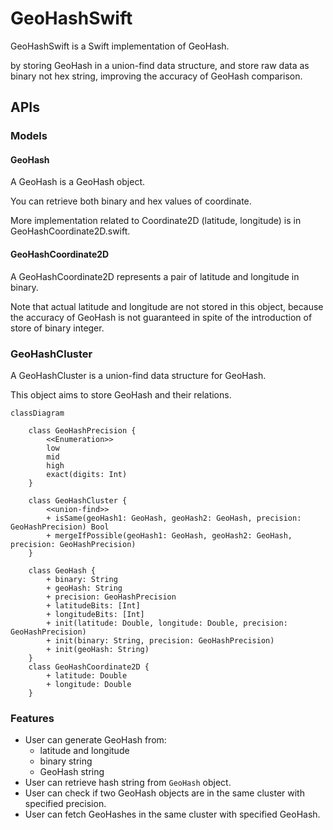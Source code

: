 # GeoHashSwift

GeoHashSwift is a Swift implementation of GeoHash.

by storing GeoHash in a union-find data structure, and store raw data as binary not hex string, improving the accuracy of GeoHash comparison.

## APIs

### Models

#### GeoHash

A GeoHash is a GeoHash object.

You can retrieve both binary and hex values of coordinate.

More implementation related to Coordinate2D (latitude, longitude) is in GeoHashCoordinate2D.swift.

#### GeoHashCoordinate2D

A GeoHashCoordinate2D represents a pair of latitude and longitude in binary.

Note that actual latitude and longitude are not stored in this object, because the accuracy of GeoHash is not guaranteed in spite of the introduction of store of binary integer.

### GeoHashCluster

A GeoHashCluster is a union-find data structure for GeoHash.

This object aims to store GeoHash and their relations.

```mermaid
classDiagram

    class GeoHashPrecision {
        <<Enumeration>>
        low
        mid
        high
        exact(digits: Int)
    }

    class GeoHashCluster {
        <<union-find>>
        + isSame(geoHash1: GeoHash, geoHash2: GeoHash, precision: GeoHashPrecision) Bool
        + mergeIfPossible(geoHash1: GeoHash, geoHash2: GeoHash, precision: GeoHashPrecision)
    }

    class GeoHash {
        + binary: String
        + geoHash: String
        + precision: GeoHashPrecision
        + latitudeBits: [Int]
        + longitudeBits: [Int]
        + init(latitude: Double, longitude: Double, precision: GeoHashPrecision)
        + init(binary: String, precision: GeoHashPrecision)
        + init(geoHash: String)
    }
    class GeoHashCoordinate2D {
        + latitude: Double
        + longitude: Double
    }
```

### Features

- User can generate GeoHash from:
  - latitude and longitude
  - binary string
  - GeoHash string
- User can retrieve hash string from `GeoHash` object.
- User can check if two GeoHash objects are in the same cluster with specified precision.
- User can fetch GeoHashes in the same cluster with specified GeoHash.
